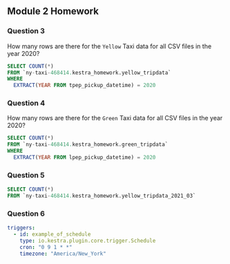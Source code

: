 ## Module 2 Homework


### Question 3
How many rows are there for the `Yellow` Taxi data for all CSV files in the year 2020?


```sql
SELECT COUNT(*)
FROM `ny-taxi-468414.kestra_homework.yellow_tripdata`
WHERE 
  EXTRACT(YEAR FROM tpep_pickup_datetime) = 2020
```

### Question 4
How many rows are there for the `Green` Taxi data for all CSV files in the year 2020?

```sql
SELECT COUNT(*)
FROM `ny-taxi-468414.kestra_homework.green_tripdata`
WHERE 
  EXTRACT(YEAR FROM lpep_pickup_datetime) = 2020
```

### Question 5

```sql
SELECT COUNT(*)
FROM `ny-taxi-468414.kestra_homework.yellow_tripdata_2021_03`
```

### Question 6

```yaml
triggers:
  - id: example_of_schedule
    type: io.kestra.plugin.core.trigger.Schedule
    cron: "0 9 1 * *"
    timezone: "America/New_York"
```



